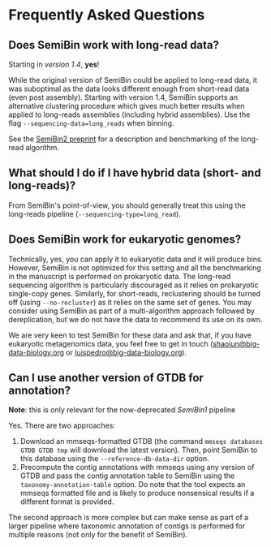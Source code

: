 # Frequently Asked Questions

## Does SemiBin work with long-read data?

Starting in _version 1.4_, **yes**!

While the original version of SemiBin could be applied to long-read data, it was suboptimal as the data looks different enough from short-read data (even post assembly).
Starting with version 1.4, SemiBin supports an alternative clustering procedure which gives much better results when applied to long-reads assemblies (including hybrid assemblies).
Use the flag `--sequencing-data=long_reads` when binning.

See the [SemiBin2 preprint](https://doi.org/10.1101/2023.01.09.523201) for a description and benchmarking of the long-read algorithm.

## What should I do if I have hybrid data (short- and long-reads)?

From SemiBin's point-of-view, you should generally treat this using the
long-reads pipeline (`--sequencing-type=long_read`).

## Does SemiBin work for eukaryotic genomes?

Technically, yes, you can apply it to eukaryotic data and it will produce bins.
However, SemiBin is not optimized for this setting and all the benchmarking in the manuscript is performed on prokaryotic data.
The long-read sequencing algorithm is particularly discouraged as it relies on prokaryotic single-copy genes.
Similarly, for short-reads, reclustering should be turned off (using `--no-recluster`) as it relies on the same set of genes.
You may consider using SemiBin as part of a multi-algorithm approach followed by dereplication, but we do not have the data to recommend its use on its own.

We are very keen to test SemiBin for these data and ask that, if you have eukaryotic metagenomics data, you feel free to get in touch ([shaojun@big-data-biology.org](mailto:shaojun@big-data-biology.org) or [luispedro@big-data-biology.org](mailto:luispedro@big-data-biology.org)).

## Can I use another version of GTDB for annotation?

**Note**: this is only relevant for the now-deprecated _SemiBin1_ pipeline

Yes. There are two approaches:

1. Download an mmseqs-formatted GTDB (the command `mmseqs databases GTDB GTDB
   tmp` will download the latest version). Then, point SemiBin to this database
   using the `--reference-db-data-dir` option.
2. Precompute the contig annotations with mmseqs using any version of GTDB and
   pass the contig annotation table to SemiBin using the
   `taxonomy-annotation-table` option. Do note that the tool expects an mmseqs
   formatted file and is likely to produce nonsensical results if a different
   format is provided.

The second approach is more complex but can make sense as part of a larger
pipeline where taxonomic annotation of contigs is performed for multiple
reasons (not only for the benefit of SemiBin).

